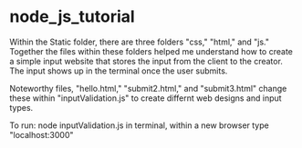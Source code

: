 # node_js_tutorial

Within the Static folder, there are three folders "css," "html," and "js." Together the files within these folders helped me understand how to create a simple input website that stores the input from the client to the creator. The input shows up in the terminal once the user submits. 

Noteworthy files, "hello.html," "submit2.html," and "submit3.html" change these within "inputValidation.js" to create differnt web designs and input types.

To run: node inputValidation.js in terminal, within a new browser type "localhost:3000"
